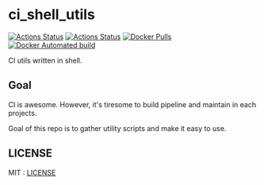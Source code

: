 # ci_shell_utils

[![Actions Status](https://github.com/go-zen-chu/ci_shell_utils/workflows/push-image/badge.svg)](https://github.com/go-zen-chu/ci_shell_utils/actions)
[![Actions Status](https://github.com/go-zen-chu/ci_shell_utils/workflows/ci/badge.svg)](https://github.com/go-zen-chu/ci_shell_utils/actions)
[![Docker Pulls](https://img.shields.io/docker/pulls/go-zen-chu/ci_shell_utils.svg?style=for-the-badge)](https://hub.docker.com/r/go-zen-chu/ci_shell_utils/)
[![Docker Automated build](https://img.shields.io/docker/automated/go-zen-chu/ci_shell_utils.svg?style=for-the-badge)](https://hub.docker.com/r/go-zen-chu/ci_shell_utils/)

CI utils written in shell.

## Goal

CI is awesome. However, it's tiresome to build pipeline and maintain in each projects.

Goal of this repo is to gather utility scripts and make it easy to use.

## LICENSE

MIT : [LICENSE](./LICENSE)
